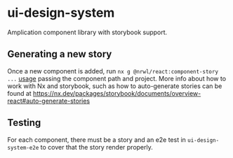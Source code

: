 # ui-design-system

Amplication component library with storybook support.

## Generating a new story

Once a new component is added, run `nx g @nrwl/react:component-story ...` [usage](https://nx.dev/packages/react/generators/component-story) passing the component path and project. 
More info about how to work with Nx and storybook, such as how to auto-generate stories can be found at https://nx.dev/packages/storybook/documents/overview-react#auto-generate-stories

## Testing

For each component, there must be a story and an e2e test in `ui-design-system-e2e` to cover that the story render properly.